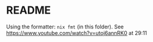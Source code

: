 # README

Using the formatter: `nix fmt` (in this folder).
See https://www.youtube.com/watch?v=utoj6annRK0 at 29:11

